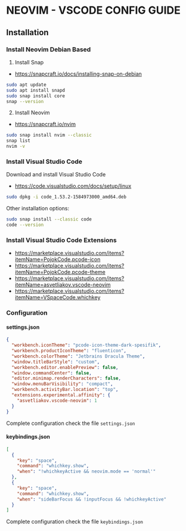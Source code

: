 # NEOVIM - VSCODE CONFIG GUIDE

## Installation

### Install Neovim Debian Based

1. Install Snap

- https://snapcraft.io/docs/installing-snap-on-debian

```bash
sudo apt update
sudo apt install snapd
sudo snap install core
snap --version
```

2. Install Neovim

- https://snapcraft.io/nvim

```bash
sudo snap install nvim --classic
snap list
nvim -v
```

### Install Visual Studio Code

Download and install Visual Studio Code

- https://code.visualstudio.com/docs/setup/linux <br>

```bash
sudo dpkg -i code_1.53.2-1584973000_amd64.deb
```

Other installation options:

```bash
sudo snap install --classic code
code --version
```

### Install Visual Studio Code Extensions

- https://marketplace.visualstudio.com/items?itemName=PojokCode.pcode-icon
- https://marketplace.visualstudio.com/items?itemName=PojokCode.pcode-theme
- https://marketplace.visualstudio.com/items?itemName=asvetliakov.vscode-neovim
- https://marketplace.visualstudio.com/items?itemName=VSpaceCode.whichkey

### Configuration

#### settings.json

```json
{
  "workbench.iconTheme": "pcode-icon-theme-dark-spesifik",
  "workbench.productIconTheme": "fluenticon",
  "workbench.colorTheme": "Jetbrains Dracula Theme",
  "window.titleBarStyle": "custom",
  "workbench.editor.enablePreview": false,
  "window.commandCenter": false,
  "editor.minimap.renderCharacters": false,
  "window.menuBarVisibility": "compact",
  "workbench.activityBar.location": "top",
  "extensions.experimental.affinity": {
    "asvetliakov.vscode-neovim": 1
  }
}
```

Complete configuration check the file `settings.json`

#### keybindings.json

```json
[
  {
    "key": "space",
    "command": "whichkey.show",
    "when": "!whichkeyActive && neovim.mode == 'normal'"
  },
  {
    "key": "space",
    "command": "whichkey.show",
    "when": "sideBarFocus && !inputFocus && !whichkeyActive"
  }
]
```

Complete configuration check the file `keybindings.json`

